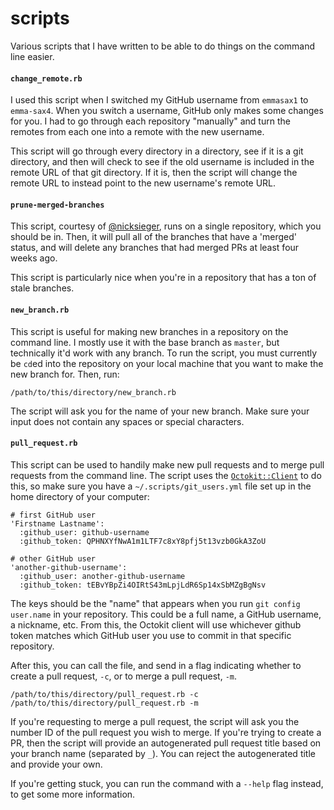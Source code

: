 # scripts

Various scripts that I have written to be able to do things on the command line easier.

#### `change_remote.rb`

I used this script when I switched my GitHub username from `emmasax1` to `emma-sax4`. When you switch a username, GitHub only makes some changes for you. I had to go through each repository "manually" and turn the remotes from each one into a remote with the new username.

This script will go through every directory in a directory, see if it is a git directory, and then will check to see if the old username is included in the remote URL of that git directory. If it is, then the script will change the remote URL to instead point to the new username's remote URL.

#### `prune-merged-branches`

This script, courtesy of [@nicksieger](https://github.com/nicksieger), runs on a single repository, which you should be in. Then, it will pull all of the branches that have a 'merged' status, and will delete any branches that had merged PRs at least four weeks ago.

This script is particularly nice when you're in a repository that has a ton of stale branches.

#### `new_branch.rb`

This script is useful for making new branches in a repository on the command line. I mostly use it with the base branch as `master`, but technically it'd work with any branch. To run the script, you must currently be `cd`ed into the repository on your local machine that you want to make the new branch for. Then, run:
```
/path/to/this/directory/new_branch.rb
```

The script will ask you for the name of your new branch. Make sure your input does not contain any spaces or special characters.

#### `pull_request.rb`

This script can be used to handily make new pull requests and to merge pull requests from the command line. The script uses the [`Octokit::Client`](https://octokit.github.io/octokit.rb/Octokit/Client.html) to do this, so make sure you have a `~/.scripts/git_users.yml` file set up in the home directory of your computer:
```
# first GitHub user
'Firstname Lastname':
  :github_user: github-username
  :github_token: QPHNXYfNwA1m1LTF7c8xY8pfj5t13vzb0GkA3ZoU

# other GitHub user
'another-github-username':
  :github_user: another-github-username
  :github_token: tEBvYBpZi4OIRtS43mLpjLdR6Sp14xSbMZgBgNsv
```

The keys should be the "name" that appears when you run `git config user.name` in your repository. This could be a full name, a GitHub username, a nickname, etc. From this, the Octokit client will use whichever github token matches which GitHub user you use to commit in that specific repository.

After this, you can call the file, and send in a flag indicating whether to create a pull request, `-c`, or to merge a pull request, `-m`.
```
/path/to/this/directory/pull_request.rb -c
/path/to/this/directory/pull_request.rb -m
```

If you're requesting to merge a pull request, the script will ask you the number ID of the pull request you wish to merge. If you're trying to create a PR, then the script will provide an autogenerated pull request title based on your branch name (separated by `_`). You can reject the autogenerated title and provide your own.

If you're getting stuck, you can run the command with a `--help` flag instead, to get some more information.

